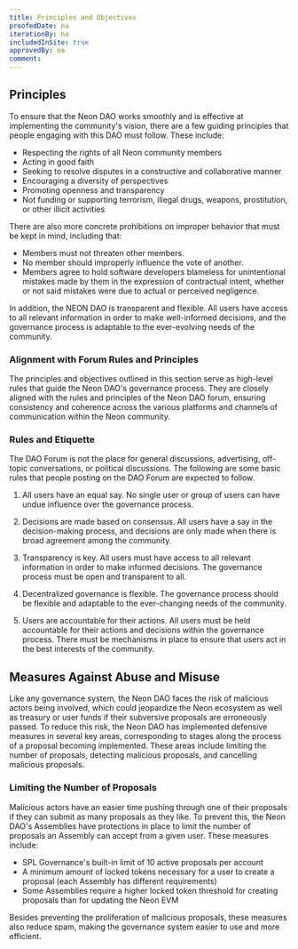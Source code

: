 ```yaml
---
title: Principles and Objectives
proofedDate: na
iterationBy: na
includedInSite: true
approvedBy: na
comment:  
---
```


## Principles

To ensure that the Neon DAO works smoothly and is effective at implementing the community's vision, there are a few guiding principles that people engaging with this DAO must follow. These include:

* Respecting the rights of all Neon community members
* Acting in good faith
* Seeking to resolve disputes in a constructive and collaborative manner
* Encouraging a diversity of perspectives
* Promoting openness and transparency
* Not funding or supporting terrorism, illegal drugs, weapons, prostitution, or other illicit activities

There are also more concrete prohibitions on improper behavior that must be kept in mind, including that:

* Members must not threaten other members.
* No member should improperly influence the vote of another.
* Members agree to hold software developers blameless for unintentional mistakes made by them in the expression of contractual intent, whether or not said mistakes were due to actual or perceived negligence.

In addition, the NEON DAO is transparent and flexible. All users have access to all relevant information in order to make well-informed decisions, and the governance process is adaptable to the ever-evolving needs of the community.

### Alignment with Forum Rules and Principles

The principles and objectives outlined in this section serve as high-level rules that guide the Neon DAO's governance process. They are closely aligned with the rules and principles of the Neon DAO forum, ensuring consistency and coherence across the various platforms and channels of communication within the Neon community.

### Rules and Etiquette

The DAO Forum is not the place for general discussions, advertising, off-topic conversations, or political discussions. The following are some basic rules that people posting on the DAO Forum are expected to follow.

1. All users have an equal say. No single user or group of users can have undue influence over the governance process.

2. Decisions are made based on consensus. All users have a say in the decision-making process, and decisions are only made when there is broad agreement among the community.

3. Transparency is key. All users must have access to all relevant information in order to make informed decisions. The governance process must be open and transparent to all.

4. Decentralized governance is flexible. The governance process should be flexible and adaptable to the ever-changing needs of the community.

5. Users are accountable for their actions. All users must be held accountable for their actions and decisions within the governance process. There must be mechanisms in place to ensure that users act in the best interests of the community.

## Measures Against Abuse and Misuse

Like any governance system, the Neon DAO faces the risk of malicious actors being involved, which could jeopardize the Neon ecosystem as well as treasury or user funds if their subversive proposals are erroneously passed. To reduce this risk, the Neon DAO has implemented defensive measures in several key areas, corresponding to stages along the process of a proposal becoming implemented. These areas include limiting the number of proposals, detecting malicious proposals, and cancelling malicious proposals.

### Limiting the Number of Proposals
Malicious actors have an easier time pushing through one of their proposals if they can submit as many proposals as they like. To prevent this, the Neon DAO's Assemblies have protections in place to limit the number of proposals an Assembly can accept from a given user. These measures include:

* SPL Governance's built-in limit of 10 active proposals per account
* A minimum amount of locked tokens necessary for a user to create a proposal (each Assembly has different requirements)
* Some Assemblies require a higher locked token threshold for creating proposals than for updating the Neon EVM

Besides preventing the proliferation of malicious proposals, these measures also reduce spam, making the governance system easier to use and more efficient.